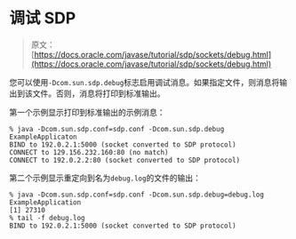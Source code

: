 # 调试 SDP

> 原文： [https://docs.oracle.com/javase/tutorial/sdp/sockets/debug.html](https://docs.oracle.com/javase/tutorial/sdp/sockets/debug.html)

您可以使用`-Dcom.sun.sdp.debug`标志启用调试消息。如果指定文件，则消息将输出到该文件。否则，消息将打印到标准输出。

第一个示例显示打印到标准输出的示例消息：

```
% java -Dcom.sun.sdp.conf=sdp.conf -Dcom.sun.sdp.debug ExampleApplicaton
BIND to 192.0.2.1:5000 (socket converted to SDP protocol)
CONNECT to 129.156.232.160:80 (no match)
CONNECT to 192.0.2.2:80 (socket converted to SDP protocol)

```

第二个示例显示重定向到名为`debug.log`的文件的输出：

```
% java -Dcom.sun.sdp.conf=sdp.conf -Dcom.sun.sdp.debug=debug.log ExampleApplication 
[1] 27310
% tail -f debug.log
BIND to 192.0.2.1:5000 (socket converted to SDP protocol)

```